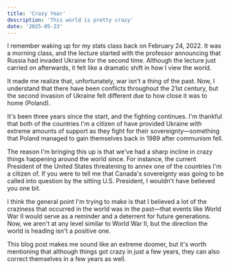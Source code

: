 ```yaml
---
title: 'Crazy Year'
description: 'This world is pretty crazy'
date: '2025-05-23'
---
```


I remember waking up for my stats class back on February 24, 2022. It was a morning class, and the lecture started with the professor announcing that Russia had invaded Ukraine for the second time. Although the lecture just carried on afterwards, it felt like a dramatic shift in how I view the world.

It made me realize that, unfortunately, war isn't a thing of the past. Now, I understand that there have been conflicts throughout the 21st century, but the second invasion of Ukraine felt different due to how close it was to home (Poland).

It's been three years since the start, and the fighting continues. I'm thankful that both of the countries I'm a citizen of have provided Ukraine with extreme amounts of support as they fight for their sovereignty—something that Poland managed to gain themselves back in 1989 after communism fell.

The reason I'm bringing this up is that we've had a sharp incline in crazy things happening around the world since. For instance, the current President of the United States threatening to annex one of the countries I'm a citizen of. If you were to tell me that Canada's sovereignty was going to be called into question by the sitting U.S. President, I wouldn't have believed you one bit.

I think the general point I'm trying to make is that I believed a lot of the craziness that occurred in the world was in the past—that events like World War II would serve as a reminder and a deterrent for future generations. Now, we aren't at any level similar to World War II, but the direction the world is heading isn't a positive one.

This blog post makes me sound like an extreme doomer, but it's worth mentioning that although things got crazy in just a few years, they can also correct themselves in a few years as well.

<Spotify src="track/0c8AN9nmeaFN0zPZKMTfgM?si=59edb681a8e446c1" />

